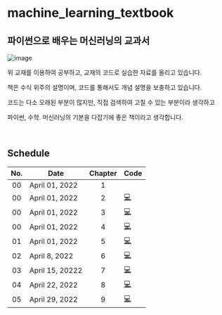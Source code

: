 # machine_learning_textbook

## 파이썬으로 배우는 머신러닝의 교과서

![image](https://user-images.githubusercontent.com/84028683/160369165-8dcb4545-768a-44e1-b8ce-ecb86887491c.png)

위 교재를 이용하여 공부하고, 교재의 코드로 실습한 자료를 올리고 있습니다.

책은 수식 위주의 설명이며, 코드를 통해서도 개념 설명을 보충하고 있습니다.

코드는 다소 오래된 부분이 많지만, 직접 검색하여 고칠 수 있는 부분이라 생각하고

파이썬, 수학. 머신러닝의 기본을 다잡기에 좋은 책이라고 생각합니다.

<br/>

## Schedule

|No.|Date|Chapter|Code|
|:--:|--|:--:|--|
|00|April 01, 2022|1|
|00|April 01, 2022|2|[💻](https://github.com/cha-suyeon/machine_learning_textbook/blob/master/ch2_python_basic.ipynb)
|00|April 01, 2022|3|[💻](https://github.com/cha-suyeon/machine_learning_textbook/blob/master/ch3_graph.ipynb)
|00|April 01, 2022|4|[💻](https://github.com/cha-suyeon/machine_learning_textbook/blob/master/ch4_mathematics_for_ml.ipynb)
|01|April 01, 2022|5|[💻](https://github.com/cha-suyeon/machine_learning_textbook/blob/master/ch5_Regression.ipynb)
|02|April 8, 2022|6|[💻](https://github.com/cha-suyeon/machine_learning_textbook/blob/master/ch6_classification.ipynb)
|03|April 15, 20222|7|[💻](https://github.com/cha-suyeon/machine_learning_textbook/blob/master/ch7_DNN.ipynb)
|04|April 22, 2022|8|[💻](https://github.com/cha-suyeon/machine_learning_textbook/blob/master/ch8_MNIST_database_with_CNN.ipynb)
|05|April 29, 2022|9|[💻](https://github.com/cha-suyeon/machine_learning_textbook/blob/master/ch9_unsupervised_learning.ipynb)
